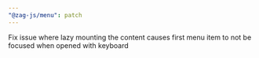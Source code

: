```yaml
---
"@zag-js/menu": patch
---
```


Fix issue where lazy mounting the content causes first menu item to not be focused when opened with keyboard
